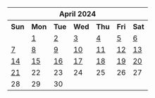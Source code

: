 <table align="center" border="0" cellpadding="0" cellspacing="0" class="month">
 <tr>
  <th class="month" colspan="7">
   April 2024
  </th>
 </tr>
 <tr>
  <th class="sun">
   Sun
  </th>
  <th class="mon">
   Mon
  </th>
  <th class="tue">
   Tue
  </th>
  <th class="wed">
   Wed
  </th>
  <th class="thu">
   Thu
  </th>
  <th class="fri">
   Fri
  </th>
  <th class="sat">
   Sat
  </th>
 </tr>
 <tr>
  <td class="noday">
  </td>
  <td class="mon">
   <a href="20240401.py">
    1
   </a>
  </td>
  <td class="tue">
   <a href="20240402.py">
    2
   </a>
  </td>
  <td class="wed">
   <a href="20240403.py">
    3
   </a>
  </td>
  <td class="thu">
   <a href="20240404.py">
    4
   </a>
  </td>
  <td class="fri">
   <a href="20240405.py">
    5
   </a>
  </td>
  <td class="sat">
   <a href="20240406.py">
    6
   </a>
  </td>
 </tr>
 <tr>
  <td class="sun">
   <a href="20240407.py">
    7
   </a>
  </td>
  <td class="mon">
   <a href="20240408.py">
    8
   </a>
  </td>
  <td class="tue">
   <a href="20240409.py">
    9
   </a>
  </td>
  <td class="wed">
   <a href="20240410.py">
    10
   </a>
  </td>
  <td class="thu">
   <a href="20240411.py">
    11
   </a>
  </td>
  <td class="fri">
   <a href="20240412.py">
    12
   </a>
  </td>
  <td class="sat">
   <a href="20240413.py">
    13
   </a>
  </td>
 </tr>
 <tr>
  <td class="sun">
   <a href="20240414.py">
    14
   </a>
  </td>
  <td class="mon">
   <a href="20240415.py">
    15
   </a>
  </td>
  <td class="tue">
   <a href="20240416.py">
    16
   </a>
  </td>
  <td class="wed">
   <a href="20240417.py">
    17
   </a>
  </td>
  <td class="thu">
   <a href="20240418.py">
    18
   </a>
  </td>
  <td class="fri">
   <a href="20240419.py">
    19
   </a>
  </td>
  <td class="sat">
   <a href="20240420.py">
    20
   </a>
  </td>
 </tr>
 <tr>
  <td class="sun">
   <a href="20240421.py">
    21
   </a>
  </td>
  <td class="mon">
   22
  </td>
  <td class="tue">
   23
  </td>
  <td class="wed">
   24
  </td>
  <td class="thu">
   25
  </td>
  <td class="fri">
   26
  </td>
  <td class="sat">
   27
  </td>
 </tr>
 <tr>
  <td class="sun">
   28
  </td>
  <td class="mon">
   29
  </td>
  <td class="tue">
   30
  </td>
  <td class="noday">
  </td>
  <td class="noday">
  </td>
  <td class="noday">
  </td>
  <td class="noday">
  </td>
 </tr>
</table>
